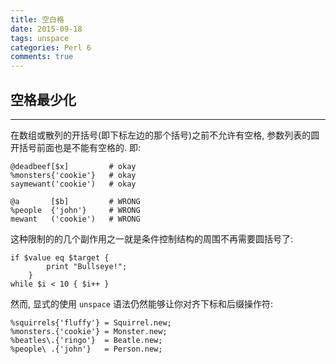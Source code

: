 ```yaml
---
title: 空白格
date: 2015-09-18
tags: unspace
categories: Perl 6
comments: true
---
```



## 空格最少化
---

在数组或散列的开括号(即下标左边的那个括号)之前不允许有空格, 参数列表的圆开括号前面也是不能有空格的. 即:

```perl6
@deadbeef[$x]         # okay
%monsters{'cookie'}   # okay
saymewant('cookie')   # okay

@a       [$b]         # WRONG
%people  {'john'}     # WRONG
mewant   ('cookie')   # WRONG
```


这种限制的的几个副作用之一就是条件控制结构的周围不再需要圆括号了:

```perl6
if $value eq $target {
        print "Bullseye!";
    }
while $i < 10 { $i++ }
```

然而, 显式的使用 `unspace` 语法仍然能够让你对齐下标和后缀操作符:

```perl6
%squirrels{'fluffy'} = Squirrel.new;
%monsters.{'cookie'} = Monster.new;
%beatles\.{'ringo'}  = Beatle.new;
%people\ .{'john'}   = Person.new;
```
